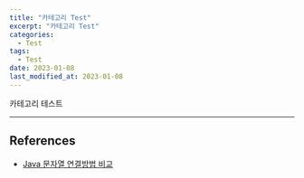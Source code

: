```yaml
---
title: "카테고리 Test"
excerpt: "카테고리 Test"
categories:
  - Test
tags:
  - Test
date: 2023-01-08
last_modified_at: 2023-01-08
---
```


카테고리 테스트

---

## References

* [Java 문자열 연결방법 비교](https://ryan-han.com/post/dev/stringconcat/)
